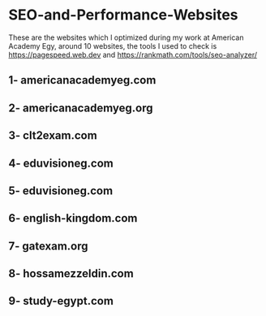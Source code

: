 # SEO-and-Performance-Websites
These are the websites which I optimized during my work at American Academy Egy, around 10 websites, the tools I used to check is https://pagespeed.web.dev and https://rankmath.com/tools/seo-analyzer/ 

## 1- americanacademyeg.com
## 2- americanacademyeg.org
## 3- clt2exam.com
## 4- eduvisioneg.com
## 5- eduvisioneg.com
## 6- english-kingdom.com
## 7- gatexam.org
## 8- hossamezzeldin.com
## 9- study-egypt.com
